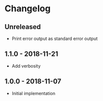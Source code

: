 # Changelog

<!-- There is always Unreleased section on the top. Subsections (Add, Changed, Fix, Removed) should be Add as needed. -->
## Unreleased
- Print error output as standard error output

## 1.1.0 - 2018-11-21
- Add verbosity

## 1.0.0 - 2018-11-07
- Initial implementation
